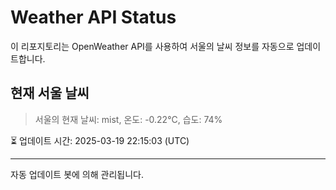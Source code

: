 
# Weather API Status

이 리포지토리는 OpenWeather API를 사용하여 서울의 날씨 정보를 자동으로 업데이트합니다.

## 현재 서울 날씨
> 서울의 현재 날씨: mist, 온도: -0.22°C, 습도: 74%

⏳ 업데이트 시간: 2025-03-19 22:15:03 (UTC)

---
자동 업데이트 봇에 의해 관리됩니다.
